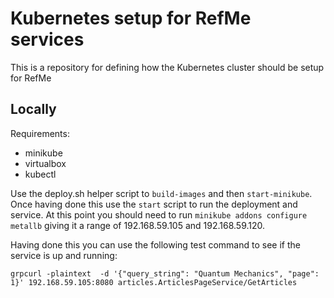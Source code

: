 # Kubernetes setup for RefMe services

This is a repository for defining how the Kubernetes cluster should be setup for RefMe

## Locally 

Requirements:
- minikube
- virtualbox
- kubectl

Use the deploy.sh helper script to `build-images` and then `start-minikube`. Once having done this use the `start` script to run the deployment and service. At this point you should need to run `minikube addons configure metallb` giving it a range of 192.168.59.105 and 192.168.59.120. 

Having done this you can use the following test command to see if the service is up and running:

```
grpcurl -plaintext  -d '{"query_string": "Quantum Mechanics", "page": 1}' 192.168.59.105:8080 articles.ArticlesPageService/GetArticles
```